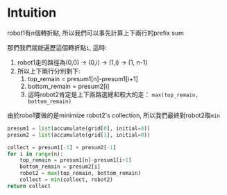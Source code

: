 # Intuition

robot1有n個轉折點, 所以我們可以事先計算上下兩行的prefix sum

那們我們就能遍歷這個轉折點`i`, 這時:

1. robot1走的路徑為(0,0) -> (0,i) -> (1,i) -> (1, n-1)
2. 所以上下兩行分別剩下:
   1. top_remain = presum1[n]-presum1[i+1]
   2. bottom_remain = presum2[i]
   3. 這時robot2肯定是上下兩路選總和較大的走： `max(top_remain, bottom_remain)`

由於robo1要做的是minimize robot2's collection, 所以我們最終對robot2取`min`

```py
presum1 = list(accumulate(grid[0], initial=0))
presum2 = list(accumulate(grid[1], initial=0))

collect = presum1[-1] + presum2[-1]
for i in range(n):
    top_remain = presum1[n]-presum1[i+1]
    bottom_remain = presum2[i]
    robot2 = max(top_remain, bottom_remain)
    collect = min(collect, robot2)
return collect
```